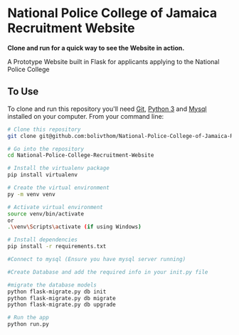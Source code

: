 # National Police College of Jamaica Recruitment Website

**Clone and run for a quick way to see the Website in action.**

A Prototype Website built in Flask for applicants applying to the National Police College

## To Use

To clone and run this repository you'll need [Git](https://git-scm.com), [Python 3](https://www.python.org/downloads/) and [Mysql](https://www.mysql.com/downloads/) installed on your computer. From your command line:

```bash
# Clone this repository
git clone git@github.com:bolivthom/National-Police-College-of-Jamaica-Recruitment-Website.git

# Go into the repository
cd National-Police-College-Recruitment-Website

# Install the virtualenv package
pip install virtualenv

# Create the virtual environment
py -m venv venv 

# Activate virtual environment
source venv/bin/activate
or
.\venv\Scripts\activate (if using Windows)

# Install dependencies
pip install -r requirements.txt

#Connect to mysql (Ensure you have mysql server running)

#Create Database and add the required info in your init.py file

#migrate the database models
python flask-migrate.py db init 
python flask-migrate.py db migrate
python flask-migrate.py db upgrade

# Run the app
python run.py
```

